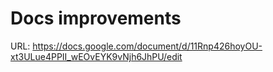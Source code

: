 # Docs improvements

URL: https://docs.google.com/document/d/11Rnp426hoyOU-xt3ULue4PPII_wEOvEYK9vNjh6JhPU/edit
